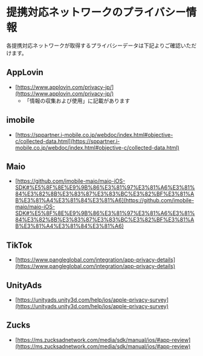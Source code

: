# 提携対応ネットワークのプライバシー情報

各提携対応ネットワークが取得するプライバシーデータは下記よりご確認いただけます。

## AppLovin

* [https://www.applovin.com/privacy-jp/](https://www.applovin.com/privacy-jp/)
    * 「情報の収集および使用」に記載があります

## imobile

* [https://sppartner.i-mobile.co.jp/webdoc/index.html#objective-c/collected-data.html](https://sppartner.i-mobile.co.jp/webdoc/index.html#objective-c/collected-data.html)

## Maio

* [https://github.com/imobile-maio/maio-iOS-SDK#%E5%8F%8E%E9%9B%86%E3%81%97%E3%81%A6%E3%81%84%E3%82%8B%E3%83%87%E3%83%BC%E3%82%BF%E3%81%AB%E3%81%A4%E3%81%84%E3%81%A6](https://github.com/imobile-maio/maio-iOS-SDK#%E5%8F%8E%E9%9B%86%E3%81%97%E3%81%A6%E3%81%84%E3%82%8B%E3%83%87%E3%83%BC%E3%82%BF%E3%81%AB%E3%81%A4%E3%81%84%E3%81%A6)

## TikTok

* [https://www.pangleglobal.com/integration/app-privacy-details](https://www.pangleglobal.com/integration/app-privacy-details)

## UnityAds

* [https://unityads.unity3d.com/help/ios/apple-privacy-survey](https://unityads.unity3d.com/help/ios/apple-privacy-survey)

## Zucks

* [https://ms.zucksadnetwork.com/media/sdk/manual/ios/#app-review](https://ms.zucksadnetwork.com/media/sdk/manual/ios/#app-review)

